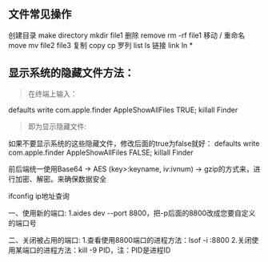 ## 文件常见操作



创建目录                        make directory                            mkdir file1
删除                                remove                                         rm -rf file1
移动 / 重命名                move                                             mv file2 file3 
复制                                copy                                              cp
罗列                                list                                                  ls
链接                                link                                                 ln *

## 显示系统的隐藏文件方法：

> 在终端上输入：

defaults write com.apple.finder AppleShowAllFiles TRUE; killall Finder

>即为显示隐藏文件:

如果不要显示系统的这些隐藏文件，修改后面的true为false就好：
defaults write com.apple.finder AppleShowAllFiles FALSE; killall Finder


前后端统一使用Base64 -> AES (key>:keyname, iv:ivnum) -> gzip的方式来，进行加密、解密。来确保数据安全

ifconfig ip地址查询

一、使用新的端口:
  1.aides dev --port 8800，把-p后面的8800改成您要自定义的端口号

二、关闭被占用的端口:
  1.查看使用8800端口的进程方法：lsof -i :8800
  2.关闭使用某端口的进程方法：kill -9 PID，注：PID是进程ID

